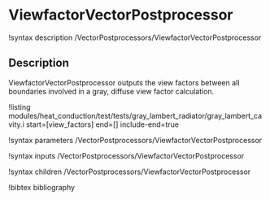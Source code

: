 # ViewfactorVectorPostprocessor

!syntax description /VectorPostprocessors/ViewfactorVectorPostprocessor

## Description

ViewfactorVectorPostprocessor outputs the view factors between all
boundaries involved in a gray, diffuse view factor calculation.


!listing modules/heat_conduction/test/tests/gray_lambert_radiator/gray_lambert_cavity.i start=[view_factors] end=[] include-end=true

!syntax parameters /VectorPostprocessors/ViewfactorVectorPostprocessor

!syntax inputs /VectorPostprocessors/ViewfactorVectorPostprocessor

!syntax children /VectorPostprocessors/ViewfactorVectorPostprocessor

!bibtex bibliography

